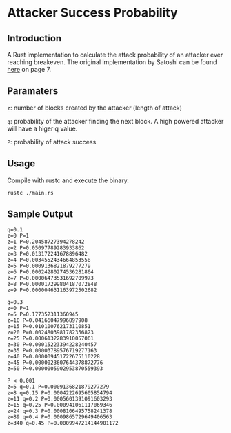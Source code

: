 # Attacker Success Probability

## Introduction
A Rust implementation to calculate the attack probability of an attacker ever reaching breakeven.  The original implementation by Satoshi can be found [here](https://bitcoin.org/bitcoin.pdf) on page 7.

## Paramaters
`z`: number of blocks created by the attacker (length of attack)

`q`: probability of the attacker finding the next block.  A high powered attacker will have a higer q value.

`P`: probability of attack success.

## Usage
Compile with rustc and execute the binary.

`rustc ./main.rs`

## Sample Output
```
q=0.1
z=0 P=1
z=1 P=0.20458727394278242
z=2 P=0.05097789283933862
z=3 P=0.013172241678896482
z=4 P=0.0034552434664853558
z=5 P=0.0009136821879277279
z=6 P=0.00024280274536281864
z=7 P=0.00006473531692709973
z=8 P=0.000017299804187072848
z=9 P=0.000004631163972502682
```
```
q=0.3
z=0 P=1
z=5 P=0.177352311360945
z=10 P=0.04166047996897908
z=15 P=0.010100762173110851
z=20 P=0.0024803981782356823
z=25 P=0.0006132283910057061
z=30 P=0.00015223394228240457
z=35 P=0.00003789576719277163
z=40 P=0.000009451722675110228
z=45 P=0.0000023607644378872776
z=50 P=0.0000005902953870559393
```
```
P < 0.001
z=5 q=0.1 P=0.0009136821879277279
z=8 q=0.15 P=0.0004222695605854794
z=11 q=0.2 P=0.0005601391091603293
z=15 q=0.25 P=0.000941061117069346
z=24 q=0.3 P=0.0008106495758241378
z=89 q=0.4 P=0.0009865729649406563
z=340 q=0.45 P=0.0009947214144901172
```
